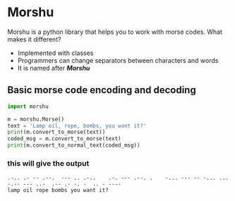 # Morshu

<p>Morshu is a python library that helps you to work with morse codes. What makes it different? </p>

- Implemented with classes
- Programmers can change separators between characters and words
- It is named after <b><i>Morshu</i></b>


## Basic morse code encoding and decoding
```python
import morshu

m = morshu.Morse()
text = 'Lamp oil, rope, bombs, you want it?'
print(m.convert_to_morse(text))
coded_msg = m.convert_to_morse(text)
print(m.convert_to_normal_text(coded_msg))
```
### this will give the output

```
.-.. .- -- .--.  --- .. .-..    .-. --- .--. .    -... --- -- -... ...    -.-- --- ..-  .-- .- -. -  .. - ---- 
lamp oil rope bombs you want it?
```